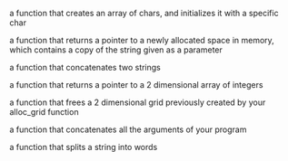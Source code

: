  a function that creates an array of chars, and initializes it with a specific char

a function that returns a pointer to a newly allocated space in memory, which contains a copy of the string given as a parameter

a function that concatenates two strings

a function that returns a pointer to a 2 dimensional array of integers

a function that frees a 2 dimensional grid previously created by your alloc_grid function

a function that concatenates all the arguments of your program

a function that splits a string into words
